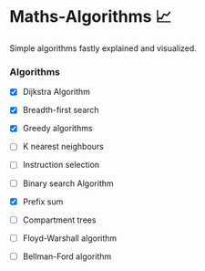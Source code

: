 # Maths-Algorithms 📈
Simple algorithms fastly explained and visualized.
<br>
### Algorithms
- [x] Dijkstra Algorithm
- [x] Breadth-first search
- [x] Greedy algorithms
- [ ] K nearest neighbours
- [ ] Instruction selection 
- [ ] Binary search Algorithm
- [x] Prefix sum
- [ ] Compartment trees
- [ ] Floyd-Warshall algorithm
- [ ] Bellman-Ford algorithm

